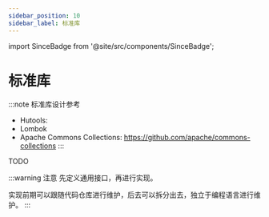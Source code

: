 ```yaml
---
sidebar_position: 10
sidebar_label: 标准库
---
```


import SinceBadge from '@site/src/components/SinceBadge';

# 标准库

<SinceBadge version="0.1.0-not-release" />

:::note 标准库设计参考
- Hutools:
- Lombok
- Apache Commons Collections: https://github.com/apache/commons-collections
:::

TODO

:::warning 注意
先定义通用接口，再进行实现。

实现前期可以跟随代码仓库进行维护，后去可以拆分出去，独立于编程语言进行维护。
:::
